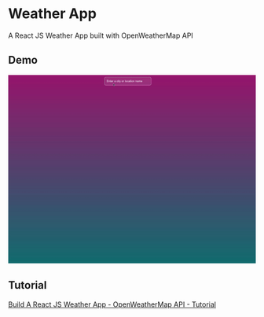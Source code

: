 # Weather App

A React JS Weather App built with OpenWeatherMap API

## Demo

![Demo1](src/demo.gif)

## Tutorial

[Build A React JS Weather App - OpenWeatherMap API - Tutorial](https://www.youtube.com/watch?v=UjeXpct3p7M)
